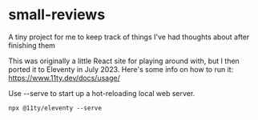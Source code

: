 # small-reviews
A tiny project for me to keep track of things I've had thoughts about after finishing them

This was originally a little React site for playing around with, but I then ported it to Eleventy in July 2023. 
Here's some info on how to run it: https://www.11ty.dev/docs/usage/

Use --serve to start up a hot-reloading local web server.

```npx @11ty/eleventy --serve```
